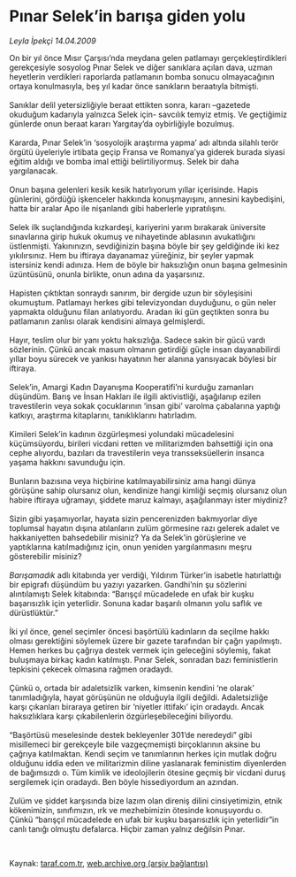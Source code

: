 # Pınar Selek’in barışa giden yolu

*Leyla İpekçi 14.04.2009*

<div class="taraf_structure_2col_1zq">
<div class="margen_n">



 <p>On bir yıl önce Mısır Çarşısı’nda meydana gelen patlamayı gerçekleştirdikleri gerekçesiyle sosyolog Pınar Selek ve diğer sanıklara açılan dava, uzman heyetlerin verdikleri raporlarda patlamanın bomba sonucu olmayacağının ortaya konulmasıyla, beş yıl kadar önce sanıkların beraatıyla bitmişti. <br/><br/>Sanıklar delil yetersizliğiyle beraat ettikten sonra, kararı –gazetede okuduğum kadarıyla yalnızca Selek için- savcılık temyiz etmiş. Ve geçtiğimiz günlerde onun beraat kararı Yargıtay’da oybirliğiyle bozulmuş. <br/><br/>Kararda, Pınar Selek’in ‘sosyolojik araştırma yapma’ adı altında silahlı terör örgütü üyeleriyle irtibata geçip Fransa ve Romanya’ya giderek burada siyasi eğitim aldığı ve bomba imal ettiği belirtiliyormuş. Selek bir daha yargılanacak. <br/><br/>Onun başına gelenleri kesik kesik hatırlıyorum yıllar içerisinde. Hapis günlerini, gördüğü işkenceler hakkında konuşmayışını, annesini kaybedişini, hatta bir aralar Apo ile nişanlandı gibi haberlerle yıpratılışını. <br/><br/>Selek ilk suçlandığında kızkardeşi, kariyerini yarım bırakarak üniversite sınavlarına girip hukuk okumuş ve nihayetinde ablasının avukatlığını üstlenmişti. Yakınınızın, sevdiğinizin başına böyle bir şey geldiğinde iki kez yıkılırsınız. Hem bu iftiraya dayanamaz yüreğiniz, bir şeyler yapmak istersiniz kendi adınıza. Hem de böyle bir haksızlığın onun başına gelmesinin üzüntüsünü, onunla birlikte, onun adına da yaşarsınız. <br/><br/>Hapisten çıktıktan sonraydı sanırım, bir dergide uzun bir söyleşisini okumuştum. Patlamayı herkes gibi televizyondan duyduğunu, o gün neler yapmakta olduğunu filan anlatıyordu. Aradan iki gün geçtikten sonra bu patlamanın zanlısı olarak kendisini almaya gelmişlerdi. <br/><br/>Hayır, teslim olur bir yanı yoktu haksızlığa. Sadece sakin bir gücü vardı sözlerinin. Çünkü ancak masum olmanın getirdiği güçle insan dayanabilirdi yıllar boyu sürecek ve yankısı hayatının her alanına yansıyacak böylesi bir iftiraya. <br/><br/>Selek’in, Amargi Kadın Dayanışma Kooperatifi’ni kurduğu zamanları düşündüm. Barış ve İnsan Hakları ile ilgili aktivistliği, aşağılanıp ezilen travestilerin veya sokak çocuklarının ‘insan gibi’ varolma çabalarına yaptığı katkıyı, araştırma kitaplarını, tanıklıklarını hatırladım. <br/><br/>Kimileri Selek’in kadının özgürleşmesi yolundaki mücadelesini küçümsüyordu, birileri vicdani retten ve militarizmden bahsettiği için ona cephe alıyordu, bazıları da travestilerin veya transseksüellerin insanca yaşama hakkını savunduğu için. <br/><br/>Bunların bazısına veya hiçbirine katılmayabilirsiniz ama hangi dünya görüşüne sahip olursanız olun, kendinize hangi kimliği seçmiş olursanız olun habire iftiraya uğramayı, şiddete maruz kalmayı, aşağılanmayı ister miydiniz? <br/><br/>Sizin gibi yaşamıyorlar, hayata sizin pencerenizden bakmıyorlar diye toplumsal hayatın dışına atılanların zulüm görmesine razı gelerek adalet ve hakkaniyetten bahsedebilir misiniz? Ya da Selek’in görüşlerine ve yaptıklarına katılmadığınız için, onun yeniden yargılanmasını meşru gösterebilir misiniz?<i> <br/><br/>Barışamadık</i> adlı kitabında yer verdiği, Yıldırım Türker’in isabetle hatırlattığı bir epigrafı düşündüm bu yazıyı yazarken. Gandhi’nin şu sözlerini alıntılamıştı Selek kitabında: “Barışçıl mücadelede en ufak bir kuşku başarısızlık için yeterlidir. Sonuna kadar başarılı olmanın yolu saflık ve dürüstlüktür.” <br/><br/>İki yıl önce, genel seçimler öncesi başörtülü kadınların da seçilme hakkı olması gerektiğini söylemek üzere bir gazete tarafından bir çağrı yapılmıştı. Hemen herkes bu çağrıya destek vermek için geleceğini söylemiş, fakat buluşmaya birkaç kadın katılmıştı. Pınar Selek, sonradan bazı feministlerin tepkisini çekecek olmasına rağmen oradaydı. <br/><br/>Çünkü o, ortada bir adaletsizlik varken, kimsenin kendini ‘ne olarak’ tanımladığıyla, hayat görüşünün ne olduğuyla ilgili değildi. Adaletsizliğe karşı çıkanları biraraya getiren bir ‘niyetler ittifakı’ için oradaydı. Ancak haksızlıklara karşı çıkabilenlerin özgürleşebileceğini biliyordu. <br/><br/>“Başörtüsü meselesinde destek bekleyenler 301’de neredeydi” gibi misillemeci bir gerekçeyle bile vazgeçmemişti birçoklarının aksine bu çağrıya katılmaktan. Kendi seçim ve tanımlarının herkes için mutlak doğru olduğunu iddia eden ve militarizmin diline yaslanarak feministim diyenlerden de bağımsızdı o. Tüm kimlik ve ideolojilerin ötesine geçmiş bir vicdani duruş sergilemek için oradaydı. Ben böyle hissediyordum an azından.<br/><br/>Zulüm ve şiddet karşısında bize lazım olan direniş dilini cinsiyetimizin, etnik kökenimizin, sınıfımızın, ırk ve mezhebimizin ötesinde konuşuyordu o. Çünkü “barışçıl mücadelede en ufak bir kuşku başarısızlık için yeterlidir”in canlı tanığı olmuştu defalarca. Hiçbir zaman yalnız değilsin Pınar.</p>

<br/>


<div id="taraf_not">
</div>

</div>


</div>

Kaynak: [taraf.com.tr](http://www.taraf.com.tr:80/makale/5034.htm), [web.archive.org (arşiv bağlantısı)](http://web.archive.org/web/20090517085318/http://www.taraf.com.tr:80/makale/5034.htm)
